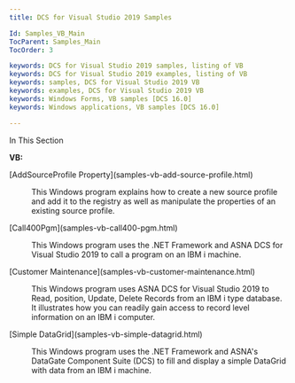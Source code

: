 ```yaml
---
title: DCS for Visual Studio 2019 Samples

Id: Samples_VB_Main
TocParent: Samples_Main
TocOrder: 3

keywords: DCS for Visual Studio 2019 samples, listing of VB
keywords: DCS for Visual Studio 2019 examples, listing of VB
keywords: samples, DCS for Visual Studio 2019 VB
keywords: examples, DCS for Visual Studio 2019 VB
keywords: Windows Forms, VB samples [DCS 16.0]
keywords: Windows applications, VB samples [DCS 16.0]

---
```


In This Section

<dl>
        <dt />
</dl>

**VB:** 
<dl>
        <dt>
          [AddSourceProfile Property](samples-vb-add-source-profile.html)
        </dt>
        <dd>

This Windows program explains how to create a new source profile and add it to the registry as well as manipulate the properties of an existing source profile. 
</dd>
        <dt>
          [Call400Pgm](samples-vb-call400-pgm.html)
        </dt>
        <dd>

This Windows program uses the .NET Framework and ASNA DCS for Visual Studio 2019 to call a program on an IBM i machine. 
</dd>
        <dt>
          [Customer Maintenance](samples-vb-customer-maintenance.html)
        </dt>
        <dd>

This Windows program uses ASNA DCS for Visual Studio 2019 to Read, position, Update, Delete Records from an IBM i type database. It illustrates how you can readily gain access to record level information on an IBM i computer. 
</dd>
        <dt>
          [Simple DataGrid](samples-vb-simple-datagrid.html)
        </dt>
        <dd>

This Windows program uses the .NET Framework and ASNA's DataGate Component Suite (DCS) to fill and display a simple DataGrid with data from an IBM i machine.<br /><br />
</dd>
</dl>

